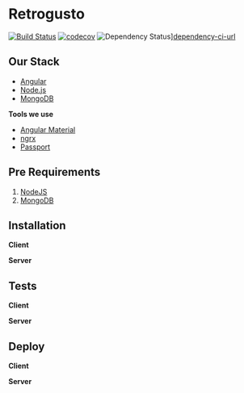 # Retrogusto

[![Build Status][travis-image]][travis-url] [![codecov][codecov-image]][codecov-url] ![Dependency Status][dependency-ci-image]][dependency-ci-url]

## Our Stack

* [Angular](https://angular.io/)
* [Node.js](https://nodejs.org)
* [MongoDB](https://www.mongodb.com/)

**Tools we use**

* [Angular Material](https://material.angular.io/)
* [ngrx](https://github.com/ngrx)
* [Passport](http://passportjs.org/)

## Pre Requirements

1. [NodeJS](https://nodejs.org)
1. [MongoDB](https://www.mongodb.com)

## Installation

**Client**

**Server**

## Tests

**Client**

**Server**

## Deploy

**Client**

**Server**

[travis-image]: https://travis-ci.org/DavidBronfen/Retrogusto.svg?branch=master
[travis-url]: https://travis-ci.org/DavidBronfen/Retrogusto
[codecov-image]: https://codecov.io/gh/DavidBronfen/Retrogusto/branch/master/graph/badge.svg
[codecov-url]: https://codecov.io/gh/DavidBronfen/Retrogusto
[dependency-ci-image]: https://dependencyci.com/github/DavidBronfen/Retrogusto/badge
[dependency-ci-url]: https://dependencyci.com/github/DavidBronfen/Retrogusto
